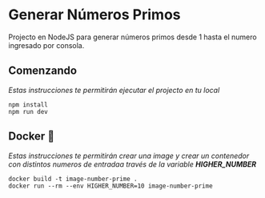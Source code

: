# Generar Números Primos

Projecto en NodeJS para generar números primos desde 1 hasta el numero ingresado por consola.

## Comenzando

_Estas instrucciones te permitirán ejecutar el projecto en tu local_


```
npm install
npm run dev
```

## Docker 🚀

_Estas instrucciones te permitirán crear una image y crear un contenedor con distintos numeros de entradaa través de la variable **HIGHER_NUMBER**_

```
docker build -t image-number-prime .
docker run --rm --env HIGHER_NUMBER=10 image-number-prime
```

